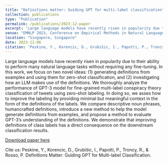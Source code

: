 ```yaml
---
title: "Definitions matter: Guiding GPT for multi-label classification"
collection: publications
type: "Publication"
permalink: /publications/2023-12-paper
excerpt: 'Large language models have recently risen in popularity due to their ability to perform many natural language tasks without requiring any fine-tuning. In this work, we focus on two novel ideas: (1) generating definitions from examples and using them for zero-shot classification, and (2) investigating how an LLM makes use of the definitions. We thoroughly analyze the performance of GPT-3 model for fine-grained multi-label conspiracy theory classification of tweets using zero-shot labeling. In doing so, we asses how to improve the labeling by providing minimal but meaningful context in the form of the definitions of the labels. We compare descriptive noun phrases, humancrafted definitions, introduce a new method to help the model generate definitions from examples, and propose a method to evaluate GPT-3’s understanding of the definitions. We demonstrate that improving definitions of class labels has a direct consequence on the downstream classification results.'
venue: "EMNLP 2023, Conference on Empirical Methods in Natural Language Processing"
location: "Singapore, Singapore"
date: 2023-12-06
citation: 'Peskine, Y., Korencic, D., Grubišic, I., Papotti, P., Troncy, R., & Rosso, P. Definitions Matter: Guiding GPT for Multi-label Classification.'
---
```

Large language models have recently risen in popularity due to their ability to perform many natural language tasks without requiring any fine-tuning. In this work, we focus on two novel ideas: (1) generating definitions from examples and using them for zero-shot classification, and (2) investigating how an LLM makes use of the definitions. We thoroughly analyze the performance of GPT-3 model for fine-grained multi-label conspiracy theory classification of tweets using zero-shot labeling. In doing so, we asses how to improve the labeling by providing minimal but meaningful context in the form of the definitions of the labels. We compare descriptive noun phrases, humancrafted definitions, introduce a new method to help the model generate definitions from examples, and propose a method to evaluate GPT-3’s understanding of the definitions. We demonstrate that improving definitions of class labels has a direct consequence on the downstream classification results.

[Download paper here](http://academicpages.github.io/files/paper1.pdf)

Cite us: Peskine, Y., Korencic, D., Grubišic, I., Papotti, P., Troncy, R., & Rosso, P. Definitions Matter: Guiding GPT for Multi-label Classification.
